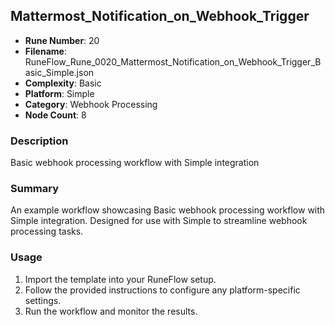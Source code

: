 ## Mattermost_Notification_on_Webhook_Trigger

- **Rune Number**: 20
- **Filename**: RuneFlow_Rune_0020_Mattermost_Notification_on_Webhook_Trigger_Basic_Simple.json
- **Complexity**: Basic
- **Platform**: Simple
- **Category**: Webhook Processing
- **Node Count**: 8

### Description
Basic webhook processing workflow with Simple integration

### Summary
An example workflow showcasing Basic webhook processing workflow with Simple integration. Designed for use with Simple to streamline webhook processing tasks.

### Usage
1. Import the template into your RuneFlow setup.
2. Follow the provided instructions to configure any platform-specific settings.
3. Run the workflow and monitor the results.

